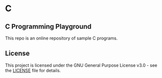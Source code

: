 # C

## C Programming Playground

This repo is an online repository of sample C programs.

## License

This project is licensed under the GNU General Purpose License v3.0 - see the
[LICENSE](https://github.com/dmr-git/c/blob/main/LICENSE) file for details.

